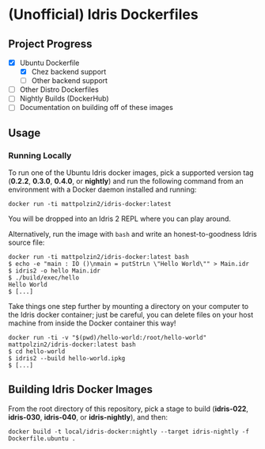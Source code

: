 
# (Unofficial) Idris Dockerfiles

## Project Progress
- [x] Ubuntu Dockerfile
  - [x] Chez backend support
  - [ ] Other backend support
- [ ] Other Distro Dockerfiles
- [ ] Nightly Builds (DockerHub)
- [ ] Documentation on building off of these images

## Usage

### Running Locally
To run one of the Ubuntu Idris docker images, pick a supported version tag (**0.2.2**, **0.3.0**, **0.4.0**, or **nightly**) and run the following command from an environment with a Docker daemon installed and running:

```shell
docker run -ti mattpolzin2/idris-docker:latest
```

You will be dropped into an Idris 2 REPL where you can play around.

Alternatively, run the image with `bash` and write an honest-to-goodness Idris source file:

```shell
docker run -ti mattpolzin2/idris-docker:latest bash
$ echo -e "main : IO ()\nmain = putStrLn \"Hello World\"" > Main.idr
$ idris2 -o hello Main.idr
$ ./build/exec/hello
Hello World
$ [...]
```

Take things one step further by mounting a directory on your computer to the Idris docker container; just be careful, you can delete files on your host machine from inside the Docker container this way!

```shell
docker run -ti -v "$(pwd)/hello-world:/root/hello-world" mattpolzin2/idris-docker:latest bash
$ cd hello-world
$ idris2 --build hello-world.ipkg
$ [...]
```

## Building Idris Docker Images
From the root directory of this repository, pick a stage to build (**idris-022**, **idris-030**, **idris-040**, or **idris-nightly**), and then:

```shell
docker build -t local/idris-docker:nightly --target idris-nightly -f Dockerfile.ubuntu .
```
